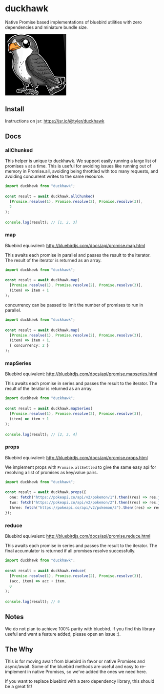 # duckhawk

Native Promise based implementations of bluebird utilities with zero dependencies and miniature bundle size.

<img src="https://raw.githubusercontent.com/tylersayshi/duckhawk/main/img/falcon.png" alt="Duckie the hawk" width="200" height="200" />

## Install

Instructions on jsr: https://jsr.io/@tyler/duckhawk

## Docs

### allChunked

This helper is unique to duckhawk. We support easily running a large list of promises `n` at a time. This is useful for avoiding issues like running out of memory in Promise.all, avoiding being throttled with too many requests, and avoiding concurrent writes to the same resource.

```ts
import duckhawk from "duckhawk";

const result = await duckhawk.allChunked(
  [Promise.resolve(1), Promise.resolve(2), Promise.resolve(3)],
  2
);

console.log(result); // [1, 2, 3]
```

### map

Bluebird equivalent: http://bluebirdjs.com/docs/api/promise.map.html

This awaits each promise in parallel and passes the result to the iterator. The result of the iterator is
returned as an array.

```ts
import duckhawk from "duckhawk";

const result = await duckhawk.map(
  [Promise.resolve(1), Promise.resolve(2), Promise.resolve(3)],
  (item) => item + 1
);
```

concurrency can be passed to limit the number of promises to run in parallel.

```ts
import duckhawk from "duckhawk";

const result = await duckhawk.map(
  [Promise.resolve(1), Promise.resolve(2), Promise.resolve(3)],
  (item) => item + 1,
  { concurrency: 2 }
);
```

### mapSeries

Bluebird equivalent: http://bluebirdjs.com/docs/api/promise.mapseries.html

This awaits each promise in series and passes the result to the iterator. The result of the iterator is
returned as an array.

```ts
import duckhawk from "duckhawk";

const result = await duckhawk.mapSeries(
  [Promise.resolve(1), Promise.resolve(2), Promise.resolve(3)],
  (item) => item + 1
);

console.log(result); // [2, 3, 4]
```

### props

Bluebird equivalent: http://bluebirdjs.com/docs/api/promise.props.html

We implement props with `Promise.allSettled` to give the same easy api for resolving a list of promises
as key/value pairs.

```ts
import duckhawk from "duckhawk";

const result = await duckhawk.props({
  one: fetch("https://pokeapi.co/api/v2/pokemon/1").then((res) => res.json()),
  two: fetch("https://pokeapi.co/api/v2/pokemon/2").then((res) => res.json()),
  three: fetch("https://pokeapi.co/api/v2/pokemon/3").then((res) => res.json()),
});
```

### reduce

Bluebird equivalent: http://bluebirdjs.com/docs/api/promise.reduce.html

This awaits each promise in series and passes the result to the iterator. The final accumulator is returned if all promises resolve successfully.

```ts
import duckhawk from "duckhawk";

const result = await duckhawk.reduce(
  [Promise.resolve(1), Promise.resolve(2), Promise.resolve(3)],
  (acc, item) => acc + item,
  0
);

console.log(result); // 6
```

## Notes

We do not plan to achieve 100% parity with bluebird. If you find this library useful and want a feature added, please open an issue :).

## The Why

This is for moving await from bluebird in favor or native Promises and async/await. Some of the bluebird methods are useful and easy to re-implement in native Promises, so we've added the ones we need here.

If you want to replace bluebird with a zero dependency library, this should be a great fit!
